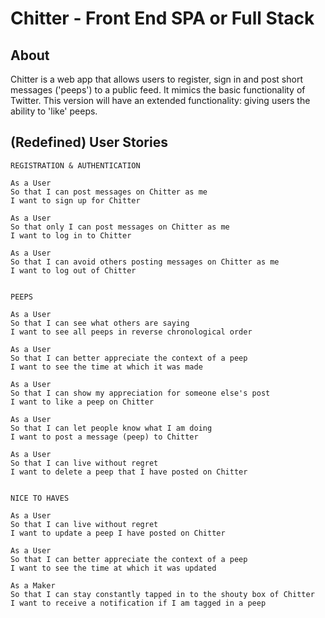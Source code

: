 Chitter - Front End SPA or Full Stack
=================

## About

Chitter is a web app that allows users to register, sign in and post short messages ('peeps') to a public feed. It mimics the basic functionality of Twitter. This version will have an extended functionality: giving users the ability to 'like' peeps.

## (Redefined) User Stories


```
REGISTRATION & AUTHENTICATION

As a User
So that I can post messages on Chitter as me
I want to sign up for Chitter

As a User
So that only I can post messages on Chitter as me
I want to log in to Chitter

As a User
So that I can avoid others posting messages on Chitter as me
I want to log out of Chitter


PEEPS

As a User
So that I can see what others are saying  
I want to see all peeps in reverse chronological order

As a User
So that I can better appreciate the context of a peep
I want to see the time at which it was made

As a User
So that I can show my appreciation for someone else's post
I want to like a peep on Chitter

As a User
So that I can let people know what I am doing  
I want to post a message (peep) to Chitter

As a User
So that I can live without regret
I want to delete a peep that I have posted on Chitter


NICE TO HAVES

As a User
So that I can live without regret
I want to update a peep I have posted on Chitter

As a User
So that I can better appreciate the context of a peep
I want to see the time at which it was updated

As a Maker
So that I can stay constantly tapped in to the shouty box of Chitter
I want to receive a notification if I am tagged in a peep
```
